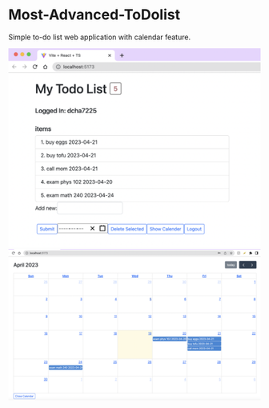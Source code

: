 # Most-Advanced-ToDolist
Simple to-do list web application with calendar feature.

![Screenshot](./images/sample.png)
![Screenshot2](./images/sampleCal.png)

